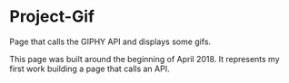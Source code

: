 # Project-Gif
Page that calls the GIPHY API and displays some gifs.

This page was built around the beginning of April 2018. It represents my first work building a page that calls an API. 


